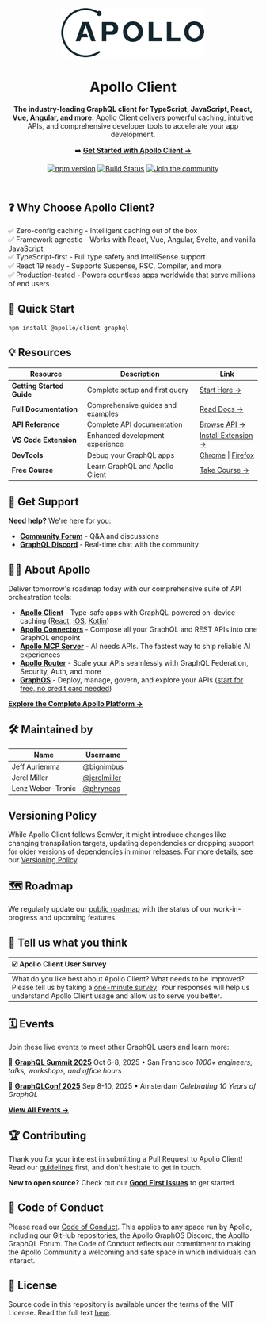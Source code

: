 <header>
  <div align="center">
    <a href="https://www.apollographql.com?utm_medium=github&utm_source=apollographql_apollo-client&utm_campaign=readme"><img src="https://raw.githubusercontent.com/apollographql/apollo-client-devtools/main/assets/apollo-wordmark.svg" height="100" alt="Apollo Logo"></a>
  </div>
  <h1 align="center">Apollo Client</h1>

**The industry-leading GraphQL client for TypeScript, JavaScript, React, Vue, Angular, and more.** Apollo Client delivers powerful caching, intuitive APIs, and comprehensive developer tools to accelerate your app development.

➡️ [**Get Started with Apollo Client →**](https://www.apollographql.com/docs/react/get-started?utm_source=github&utm_medium=apollographql_apollo-client&utm_campaign=readme)

  <div align="center">

[![npm version](https://badge.fury.io/js/%40apollo%2Fclient.svg)](https://badge.fury.io/js/%40apollo%2Fclient) [![Build Status](https://circleci.com/gh/apollographql/apollo-client.svg?style=svg)](https://circleci.com/gh/apollographql/apollo-client) [![Join the community](https://img.shields.io/discourse/status?label=Join%20the%20community&server=https%3A%2F%2Fcommunity.apollographql.com)](https://community.apollographql.com)

  </div>
</header>

## ❓ Why Choose Apollo Client?

✅ Zero-config caching - Intelligent caching out of the box<br>
✅ Framework agnostic - Works with React, Vue, Angular, Svelte, and vanilla JavaScript<br>
✅ TypeScript-first - Full type safety and IntelliSense support<br>
✅ React 19 ready - Supports Suspense, RSC, Compiler, and more<br>
✅ Production-tested - Powers countless apps worldwide that serve millions of end users<br>

## 🚀 Quick Start

```sh
npm install @apollo/client graphql
```

## 💡 Resources

| Resource                  | Description                       | Link                                                                                                                                                                                             |
| ------------------------- | --------------------------------- | ------------------------------------------------------------------------------------------------------------------------------------------------------------------------------------------------ |
| **Getting Started Guide** | Complete setup and first query    | [Start Here →](https://www.apollographql.com/docs/react/get-started?utm_source=github&utm_medium=apollographql_apollo-client&utm_campaign=readme)                                                |
| **Full Documentation**    | Comprehensive guides and examples | [Read Docs →](https://www.apollographql.com/docs/react?utm_source=github&utm_medium=apollographql_apollo-client&utm_campaign=readme)                                                             |
| **API Reference**         | Complete API documentation        | [Browse API →](https://www.apollographql.com/docs/react/api/apollo-client?utm_source=github&utm_medium=apollographql_apollo-client&utm_campaign=readme)                                          |
| **VS Code Extension**     | Enhanced development experience   | [Install Extension →](https://marketplace.visualstudio.com/items?itemName=apollographql.vscode-apollo)                                                                                           |
| **DevTools**              | Debug your GraphQL apps           | [Chrome](https://chrome.google.com/webstore/detail/apollo-client-devtools/jdkknkkbebbapilgoeccciglkfbmbnfm) \| [Firefox](https://addons.mozilla.org/en-US/firefox/addon/apollo-developer-tools/) |
| **Free Course**           | Learn GraphQL and Apollo Client   | [Take Course →](https://odyssey.apollographql.com?utm_source=github&utm_medium=apollographql_apollo-client&utm_campaign=readme)                                                                  |

## 💬 Get Support

**Need help?** We're here for you:

- [**Community Forum**](https://community.apollographql.com?utm_source=github&utm_medium=apollographql_apollo-client&utm_campaign=readme) \- Q\&A and discussions
- [**GraphQL Discord**](https://discord.graphql.org) \- Real-time chat with the community

## 🧑‍🚀 About Apollo

Deliver tomorrow's roadmap today with our comprehensive suite of API orchestration tools:

- [**Apollo Client**](https://www.apollographql.com/docs/react?utm_source=github&utm_medium=apollographql_apollo-client&utm_campaign=readme) \- Type-safe apps with GraphQL-powered on-device caching ([React](https://www.apollographql.com/docs/react?utm_medium=github&utm_source=apollographql_apollo-client&utm_campaign=readme), [iOS](https://www.apollographql.com/docs/ios?utm_medium=github&utm_source=apollographql_apollo-client&utm_campaign=readme), [Kotlin](https://www.apollographql.com/docs/kotlin?utm_medium=github&utm_source=apollographql_apollo-client&utm_campaign=readme))
- [**Apollo Connectors**](https://www.apollographql.com/connectors?utm_source=github&utm_medium=apollographql_apollo-client&utm_campaign=readme) \- Compose all your GraphQL and REST APIs into one GraphQL endpoint
- [**Apollo MCP Server**](https://www.apollographql.com/ai?utm_source=github&utm_medium=apollographql_apollo-client&utm_campaign=readme) \- AI needs APIs. The fastest way to ship reliable AI experiences
- [**Apollo Router**](https://www.apollographql.com/docs/router?utm_source=github&utm_medium=apollographql_apollo-client&utm_campaign=readme) \- Scale your APIs seamlessly with GraphQL Federation, Security, Auth, and more
- [**GraphOS**](https://www.apollographql.com/graphos?utm_source=github&utm_medium=apollographql_apollo-client&utm_campaign=readme) \- Deploy, manage, govern, and explore your APIs ([start for free, no credit card needed](https://www.apollographql.com/pricing?utm_medium=github&utm_source=apollographql_apollo-client&utm_campaign=readme))

[**Explore the Complete Apollo Platform →**](https://www.apollographql.com/?utm_source=github&utm_medium=apollographql-_apollo-client&utm_campaign=readme)

## 🛠️ Maintained by

| Name              | Username                                       |
| ----------------- | ---------------------------------------------- |
| Jeff Auriemma     | [@bignimbus](https://github.com/bignimbus)     |
| Jerel Miller      | [@jerelmiller](https://github.com/jerelmiller) |
| Lenz Weber-Tronic | [@phryneas](https://github.com/phryneas)       |

## Versioning Policy

While Apollo Client follows SemVer, it might introduce changes like changing transpilation targets, updating dependencies or dropping support for older versions of dependencies in minor releases. For more details, see our [Versioning Policy](./VERSIONING_POLICY.md).

## 🗺️ Roadmap

We regularly update our [public roadmap](https://github.com/apollographql/apollo-client/blob/main/ROADMAP.md) with the status of our work-in-progress and upcoming features.

## 📣 Tell us what you think

| ☑️ Apollo Client User Survey                                                                                                                                                                                                                                                                                                                                                             |
| :--------------------------------------------------------------------------------------------------------------------------------------------------------------------------------------------------------------------------------------------------------------------------------------------------------------------------------------------------------------------------------------- |
| What do you like best about Apollo Client? What needs to be improved? Please tell us by taking a [one-minute survey](https://docs.google.com/forms/d/e/1FAIpQLSczNDXfJne3ZUOXjk9Ursm9JYvhTh1_nFTDfdq3XBAFWCzplQ/viewform?usp=pp_url&entry.1170701325=Apollo+Client&entry.204965213=Readme). Your responses will help us understand Apollo Client usage and allow us to serve you better. |

## 🗓️ Events

Join these live events to meet other GraphQL users and learn more:

🎪 [**GraphQL Summit 2025**](https://summit.graphql.com?utm_source=github&utm_medium=apollographql_apollo-client&utm_campaign=readme)
Oct 6-8, 2025 • San Francisco
_1000+ engineers, talks, workshops, and office hours_

🌟 [**GraphQLConf 2025**](https://graphql.org/conf/2025)
Sep 8-10, 2025 • Amsterdam
_Celebrating 10 Years of GraphQL_

[**View All Events →**](https://www.apollographql.com/events?utm_source=github&utm_medium=apollographql_apollo-client&utm_campaign=readme)

## 🏆 Contributing

Thank you for your interest in submitting a Pull Request to Apollo Client! Read our [guidelines](https://github.com/apollographql/apollo-client/blob/main/CONTRIBUTING.md) first, and don't hesitate to get in touch.

**New to open source?** Check out our [**Good First Issues**](https://github.com/apollographql/apollo-client/issues?q=is%3Aopen%20label%3A%22%3Abooks%3A%20good-first-issue%22) to get started.

## 🤝 Code of Conduct

Please read our [Code of Conduct](https://community.apollographql.com/faq). This applies to any space run by Apollo, including our GitHub repositories, the Apollo GraphOS Discord, the Apollo GraphQL Forum. The Code of Conduct reflects our commitment to making the Apollo Community a welcoming and safe space in which individuals can interact.

## 🪪 License

Source code in this repository is available under the terms of the MIT License. Read the full text [here](https://github.com/apollographql/apollo-client/blob/main/LICENSE).
